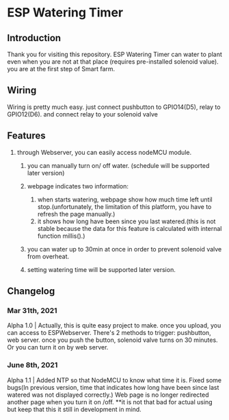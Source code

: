 # ESP Watering Timer

## Introduction

Thank you for visiting this repository. ESP Watering Timer can water to plant even when you are not at that place (requires pre-installed solenoid value). you are at the first step of Smart farm.

## Wiring

Wiring is pretty much easy. just connect pushbutton to GPIO14(D5), relay to GPIO12(D6). and connect relay to your solenoid valve

## Features

1. through Webserver, you can easily access nodeMCU module.

   1. you can manually turn on/ off water. (schedule will be supported later version)

   2. webpage indicates two information:

      1. when starts watering, webpage show how much time left until stop.(unfortunately, the limitation of this platform, you have to refresh the page manually.)
      2. it shows how long have been since you last watered.(this is not stable because the data for this feature is calculated with internal function millis().)

   3. you can water up to 30min at once in order to prevent solenoid valve from overheat.

   4. setting watering time will be supported later version.

      

## Changelog

### Mar 31th, 2021

Alpha 1.0 | Actually, this is quite easy project to make. once you upload, you can access to ESPWebserver. There's 2 methods to trigger: pushbutton, web server. once you push the button, solenoid valve turns on 30 minutes. Or you can turn it on by web server.

### June 8th, 2021

Alpha 1.1 | Added NTP so that NodeMCU to know what time it is. Fixed some bugs(In previous version, time that indicates how long have been since last watered was not displayed correctly.) Web page is no longer redirected another page when you turn it on /off. **it is not that bad for actual using but keep that this it still in development in mind.
